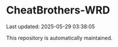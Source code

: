 # CheatBrothers-WRD

Last updated: 2025-05-29 03:38:05

This repository is automatically maintained.
